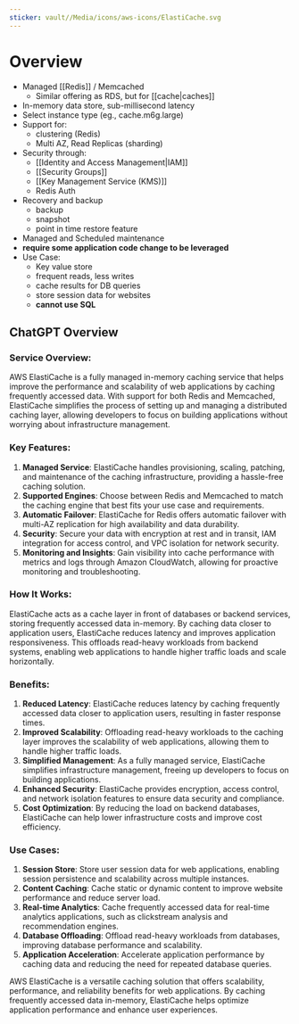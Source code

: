 ```yaml
---
sticker: vault//Media/icons/aws-icons/ElastiCache.svg
---
```

# Overview

- Managed [[Redis]] / Memcached 
	- Similar offering as RDS, but for [[cache|caches]]
- In-memory data store, sub-millisecond latency
- Select instance type (eg., cache.m6g.large)
- Support for: 
	- clustering (Redis)
	- Multi AZ, Read Replicas (sharding)
- Security through:
	- [[Identity and Access Management|IAM]]
	- [[Security Groups]]
	- [[Key Management Service (KMS)]]
	- Redis Auth
- Recovery and backup
	- backup
	- snapshot
	- point in time restore feature
- Managed and Scheduled maintenance
- **require some application code change to be leveraged**
- Use Case: 
	- Key value store
	- frequent reads, less writes
	- cache results for DB queries
	- store session data for websites
	- **cannot use SQL**

## ChatGPT Overview

### Service Overview:

AWS ElastiCache is a fully managed in-memory caching service that helps improve the performance and scalability of web applications by caching frequently accessed data. With support for both Redis and Memcached, ElastiCache simplifies the process of setting up and managing a distributed caching layer, allowing developers to focus on building applications without worrying about infrastructure management.

### Key Features:

1. **Managed Service**: ElastiCache handles provisioning, scaling, patching, and maintenance of the caching infrastructure, providing a hassle-free caching solution.
2. **Supported Engines**: Choose between Redis and Memcached to match the caching engine that best fits your use case and requirements.
3. **Automatic Failover**: ElastiCache for Redis offers automatic failover with multi-AZ replication for high availability and data durability.
4. **Security**: Secure your data with encryption at rest and in transit, IAM integration for access control, and VPC isolation for network security.
5. **Monitoring and Insights**: Gain visibility into cache performance with metrics and logs through Amazon CloudWatch, allowing for proactive monitoring and troubleshooting.

### How It Works:

ElastiCache acts as a cache layer in front of databases or backend services, storing frequently accessed data in-memory. By caching data closer to application users, ElastiCache reduces latency and improves application responsiveness. This offloads read-heavy workloads from backend systems, enabling web applications to handle higher traffic loads and scale horizontally.

### Benefits:

1. **Reduced Latency**: ElastiCache reduces latency by caching frequently accessed data closer to application users, resulting in faster response times.
2. **Improved Scalability**: Offloading read-heavy workloads to the caching layer improves the scalability of web applications, allowing them to handle higher traffic loads.
3. **Simplified Management**: As a fully managed service, ElastiCache simplifies infrastructure management, freeing up developers to focus on building applications.
4. **Enhanced Security**: ElastiCache provides encryption, access control, and network isolation features to ensure data security and compliance.
5. **Cost Optimization**: By reducing the load on backend databases, ElastiCache can help lower infrastructure costs and improve cost efficiency.

### Use Cases:

1. **Session Store**: Store user session data for web applications, enabling session persistence and scalability across multiple instances.
2. **Content Caching**: Cache static or dynamic content to improve website performance and reduce server load.
3. **Real-time Analytics**: Cache frequently accessed data for real-time analytics applications, such as clickstream analysis and recommendation engines.
4. **Database Offloading**: Offload read-heavy workloads from databases, improving database performance and scalability.
5. **Application Acceleration**: Accelerate application performance by caching data and reducing the need for repeated database queries.

AWS ElastiCache is a versatile caching solution that offers scalability, performance, and reliability benefits for web applications. By caching frequently accessed data in-memory, ElastiCache helps optimize application performance and enhance user experiences.
